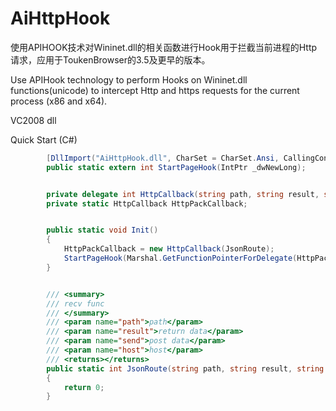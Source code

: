 # AiHttpHook
使用APIHOOK技术对Wininet.dll的相关函数进行Hook用于拦截当前进程的Http请求，应用于ToukenBrowser的3.5及更早的版本。

Use APIHook technology to perform Hooks on Wininet.dll functions(unicode) to intercept Http and https requests for the current process (x86 and x64).

VC2008 dll

Quick Start (C#)
```csharp
        [DllImport("AiHttpHook.dll", CharSet = CharSet.Ansi, CallingConvention = CallingConvention.Cdecl)]
        public static extern int StartPageHook(IntPtr _dwNewLong);


        private delegate int HttpCallback(string path, string result, string send, string host);
        private static HttpCallback HttpPackCallback;


        public static void Init()
        {
            HttpPackCallback = new HttpCallback(JsonRoute);
            StartPageHook(Marshal.GetFunctionPointerForDelegate(HttpPackCallback);
        }


        /// <summary>
        /// recv func
        /// </summary>
        /// <param name="path">path</param>
        /// <param name="result">return data</param>
        /// <param name="send">post data</param>
        /// <param name="host">host</param>
        /// <returns></returns>
        public static int JsonRoute(string path, string result, string send, string host)
        {
            return 0;
        }
```

